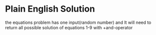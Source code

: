 # Plain English Solution
the equations problem has one input(random number) and It will need to return all possible solution of equations 1-9 with +and-operator